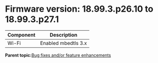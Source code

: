 # Firmware version: 18.99.3.p26.10 to 18.99.3.p27.1

|Component|Description|
|-----------|-------------|
|Wi-Fi|Enabled mbedtls 3.x|

**Parent topic:**[Bug fixes and/or feature enhancements](../topics/bug_fixes_andor_feature_enhancements_04.md)

